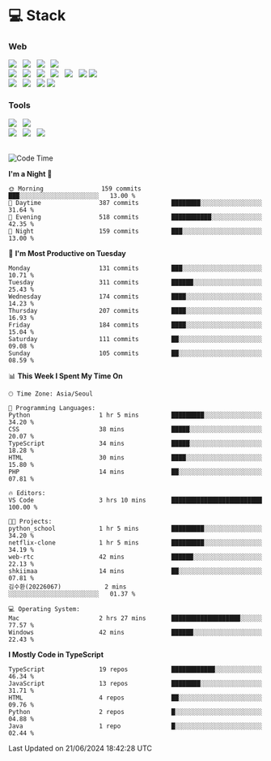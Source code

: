 <h1>💻 Stack</h1>
<div>
 <h3>Web</h3>
 <!-- badge : https://shields.io/ -->
 <!-- icon : https://simpleicons.org/?q=Get -->
 <img src="https://img.shields.io/badge/HTML5-e74c3c?style=flat-square&logo=HTML5&logoColor=white"/> &nbsp 
 <img src="https://img.shields.io/badge/CSS3-0A84FF?style=flat-square&logo=CSS3&logoColor=white"/> &nbsp 
 <img src="https://img.shields.io/badge/JavaScript-FFCD11?style=flat-square&logo=JavaScript&logoColor=white"/> &nbsp 
 <img src="https://img.shields.io/badge/TypeScript-3075C0?style=flat-square&logo=TypeScript&logoColor=white"/>
 <br/>
 <img src="https://img.shields.io/badge/Next-000000?style=flat-square&logo=nextdotjs&logoColor=white"/> &nbsp 
 <img src="https://img.shields.io/badge/React-00BCF6?style=flat-square&logo=React&logoColor=white"/> &nbsp 
 <img src="https://img.shields.io/badge/Redux-764ABC?style=flat-square&logo=Redux&logoColor=white"/> &nbsp
 <img src="https://img.shields.io/badge/Recoil-3578E5?style=flat-square&logo=recoil&logoColor=white"/> &nbsp
 <img src="https://img.shields.io/badge/React-Query-FF4154?style=flat-square&logo=reactquery&logoColor=white"/> &nbsp 
 <img src="https://img.shields.io/badge/styled%2Dcomponents-DB7093?style=flat-square&logo=styled%2Dcomponents&logoColor=white"/>
 <img src="https://img.shields.io/badge/CSS Modules-000000?style=flat-square&logo=CSS Modules&logoColor=white"/> &nbsp 
 <br/>
 <img src="https://img.shields.io/badge/Node-339933?style=flat-square&logo=Node.js&logoColor=white"/> &nbsp 
 <img src="https://img.shields.io/badge/Express-000000?style=flat-square&logo=Express&logoColor=white"/> &nbsp 
 <img src="https://img.shields.io/badge/MongoDB-47A248?style=flat-square&logo=MongoDB&logoColor=white"/>
 <img src="https://img.shields.io/badge/MariaDB-003545?style=flat-square&logo=mariadb&logoColor=white"/>
 
 <h3>Tools</h3>
 <img src="https://img.shields.io/badge/Visual Studio Code-007ACC?style=flat-square&logo=Visual Studio Code&logoColor=white"/> &nbsp 
 <img src="https://img.shields.io/badge/Postman-FF6C37?style=flat-square&logo=Postman&logoColor=white"/> &nbsp
 <br>
 <img src="https://img.shields.io/badge/Adobe Photoshop-31A8FF?style=flat-square&logo=Adobe Photoshop&logoColor=white"/> &nbsp 
 <img src="https://img.shields.io/badge/Adobe Illustrator-FF9A00?style=flat-square&logo=Adobe Illustrator&logoColor=white"/> &nbsp 
 <img src="https://img.shields.io/badge/Figma-F24E1E?style=flat-square&logo=Figma&logoColor=white"/> &nbsp
</div>

<br>

<!--START_SECTION:waka-->
![Code Time](http://img.shields.io/badge/Code%20Time-1%2C148%20hrs%2011%20mins-blue)

**I'm a Night 🦉** 

```text
🌞 Morning                159 commits         ███░░░░░░░░░░░░░░░░░░░░░░   13.00 % 
🌆 Daytime                387 commits         ████████░░░░░░░░░░░░░░░░░   31.64 % 
🌃 Evening                518 commits         ███████████░░░░░░░░░░░░░░   42.35 % 
🌙 Night                  159 commits         ███░░░░░░░░░░░░░░░░░░░░░░   13.00 % 
```
📅 **I'm Most Productive on Tuesday** 

```text
Monday                   131 commits         ███░░░░░░░░░░░░░░░░░░░░░░   10.71 % 
Tuesday                  311 commits         ██████░░░░░░░░░░░░░░░░░░░   25.43 % 
Wednesday                174 commits         ████░░░░░░░░░░░░░░░░░░░░░   14.23 % 
Thursday                 207 commits         ████░░░░░░░░░░░░░░░░░░░░░   16.93 % 
Friday                   184 commits         ████░░░░░░░░░░░░░░░░░░░░░   15.04 % 
Saturday                 111 commits         ██░░░░░░░░░░░░░░░░░░░░░░░   09.08 % 
Sunday                   105 commits         ██░░░░░░░░░░░░░░░░░░░░░░░   08.59 % 
```


📊 **This Week I Spent My Time On** 

```text
🕑︎ Time Zone: Asia/Seoul

💬 Programming Languages: 
Python                   1 hr 5 mins         █████████░░░░░░░░░░░░░░░░   34.20 % 
CSS                      38 mins             █████░░░░░░░░░░░░░░░░░░░░   20.07 % 
TypeScript               34 mins             █████░░░░░░░░░░░░░░░░░░░░   18.28 % 
HTML                     30 mins             ████░░░░░░░░░░░░░░░░░░░░░   15.80 % 
PHP                      14 mins             ██░░░░░░░░░░░░░░░░░░░░░░░   07.81 % 

🔥 Editors: 
VS Code                  3 hrs 10 mins       █████████████████████████   100.00 % 

🐱‍💻 Projects: 
python_school            1 hr 5 mins         █████████░░░░░░░░░░░░░░░░   34.20 % 
netflix-clone            1 hr 5 mins         █████████░░░░░░░░░░░░░░░░   34.19 % 
web-rtc                  42 mins             ██████░░░░░░░░░░░░░░░░░░░   22.13 % 
shkiimaa                 14 mins             ██░░░░░░░░░░░░░░░░░░░░░░░   07.81 % 
김수환(20226067)            2 mins              ░░░░░░░░░░░░░░░░░░░░░░░░░   01.37 % 

💻 Operating System: 
Mac                      2 hrs 27 mins       ███████████████████░░░░░░   77.57 % 
Windows                  42 mins             ██████░░░░░░░░░░░░░░░░░░░   22.43 % 
```

**I Mostly Code in TypeScript** 

```text
TypeScript               19 repos            ████████████░░░░░░░░░░░░░   46.34 % 
JavaScript               13 repos            ████████░░░░░░░░░░░░░░░░░   31.71 % 
HTML                     4 repos             ██░░░░░░░░░░░░░░░░░░░░░░░   09.76 % 
Python                   2 repos             █░░░░░░░░░░░░░░░░░░░░░░░░   04.88 % 
Java                     1 repo              █░░░░░░░░░░░░░░░░░░░░░░░░   02.44 % 
```




 Last Updated on 21/06/2024 18:42:28 UTC
<!--END_SECTION:waka-->
